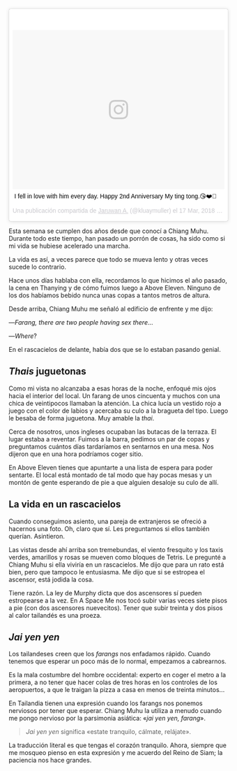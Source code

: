 <div class="center"><blockquote class="instagram-media" data-instgrm-captioned data-instgrm-permalink="https://www.instagram.com/p/BgbrReyn0rL/" data-instgrm-version="8" style=" background:#FFF; border:0; border-radius:3px; box-shadow:0 0 1px 0 rgba(0,0,0,0.5),0 1px 10px 0 rgba(0,0,0,0.15); margin: 1px; max-width:658px; padding:0; width:99.375%; width:-webkit-calc(100% - 2px); width:calc(100% - 2px);"><div style="padding:8px;"> <div style=" background:#F8F8F8; line-height:0; margin-top:40px; padding:37.4537037037037% 0; text-align:center; width:100%;"> <div style=" background:url(data:image/png;base64,iVBORw0KGgoAAAANSUhEUgAAACwAAAAsCAMAAAApWqozAAAABGdBTUEAALGPC/xhBQAAAAFzUkdCAK7OHOkAAAAMUExURczMzPf399fX1+bm5mzY9AMAAADiSURBVDjLvZXbEsMgCES5/P8/t9FuRVCRmU73JWlzosgSIIZURCjo/ad+EQJJB4Hv8BFt+IDpQoCx1wjOSBFhh2XssxEIYn3ulI/6MNReE07UIWJEv8UEOWDS88LY97kqyTliJKKtuYBbruAyVh5wOHiXmpi5we58Ek028czwyuQdLKPG1Bkb4NnM+VeAnfHqn1k4+GPT6uGQcvu2h2OVuIf/gWUFyy8OWEpdyZSa3aVCqpVoVvzZZ2VTnn2wU8qzVjDDetO90GSy9mVLqtgYSy231MxrY6I2gGqjrTY0L8fxCxfCBbhWrsYYAAAAAElFTkSuQmCC); display:block; height:44px; margin:0 auto -44px; position:relative; top:-22px; width:44px;"></div></div> <p style=" margin:8px 0 0 0; padding:0 4px;"> <a href="https://www.instagram.com/p/BgbrReyn0rL/" style=" color:#000; font-family:Arial,sans-serif; font-size:14px; font-style:normal; font-weight:normal; line-height:17px; text-decoration:none; word-wrap:break-word;" target="_blank">I fell in love with him every day. Happy 2nd Anniversary My ting tong.😘❤️🥝</a></p> <p style=" color:#c9c8cd; font-family:Arial,sans-serif; font-size:14px; line-height:17px; margin-bottom:0; margin-top:8px; overflow:hidden; padding:8px 0 7px; text-align:center; text-overflow:ellipsis; white-space:nowrap;">Una publicación compartida de <a href="https://www.instagram.com/kluaymuller/" style=" color:#c9c8cd; font-family:Arial,sans-serif; font-size:14px; font-style:normal; font-weight:normal; line-height:17px;" target="_blank"> Jaruwan A.</a> (@kluaymuller) el <time style=" font-family:Arial,sans-serif; font-size:14px; line-height:17px;" datetime="2018-03-17T17:18:29+00:00">17 Mar, 2018 a las 10:18 PDT</time></p></div></blockquote></div>

Esta semana se cumplen dos años desde que conocí a Chiang Muhu. Durante todo este tiempo, han pasado un porrón de cosas, ha sido como si mi vida se hubiese acelerado una marcha.

La vida es así, a veces parece que todo se mueva lento y otras veces sucede lo contrario.

Hace unos días hablaba con ella, recordamos lo que hicimos el año pasado, la cena en Thanying y de cómo fuimos luego a Above Eleven. Ninguno de los dos habíamos bebido nunca unas copas a tantos metros de altura.

Desde arriba, Chiang Muhu me señaló al edificio de enfrente y me dijo:

—*Farang, there are two people having sex there*...

—*Where*?

En el rascacielos de delante, había dos que se lo estaban pasando genial.

## *Thais* juguetonas

Como mi vista no alcanzaba a esas horas de la noche, enfoqué mis ojos hacia el interior del local. Un farang de unos cincuenta y muchos con una chica de veintipocos llamaban la atención. La chica lucía un vestido rojo a juego con el color de labios y acercaba su culo a la bragueta del tipo. Luego le besaba de forma juguetona. Muy amable la *thai*.

Cerca de nosotros, unos ingleses ocupaban las butacas de la terraza. El lugar estaba a reventar. Fuimos a la barra, pedimos un par de copas y preguntamos cuántos días tardaríamos en sentarnos en una mesa. Nos dijeron que en una hora podríamos coger sitio.

En Above Eleven tienes que apuntarte a una lista de espera para poder sentarte. El local está montado de tal modo que hay pocas mesas y un montón de gente esperando de pie a que alguien desaloje su culo de allí.

## La vida en un rascacielos

Cuando conseguimos asiento, una pareja de extranjeros se ofreció a hacernos una foto. Oh, claro que sí. Les preguntamos si ellos también querían. Asintieron.

Las vistas desde ahí arriba son tremebundas, el viento fresquito y los taxis verdes, amarillos y rosas se mueven como bloques de Tetris. Le pregunté a Chiang Muhu si ella viviría en un rascacielos. Me dijo que para un rato está bien, pero que tampoco le entusiasma. Me dijo que si se estropea el ascensor, está jodida la cosa.

Tiene razón. La ley de Murphy dicta que dos ascensores sí pueden estropearse a la vez. En A Space Me nos tocó subir varias veces siete pisos a pie (con dos ascensores nuevecitos). Tener que subir treinta y dos pisos al calor tailandés es una proeza.

## *Jai yen yen*

Los tailandeses creen que los *farangs* nos enfadamos rápido. Cuando tenemos que esperar un poco más de lo normal, empezamos a cabrearnos.

Es la mala costumbre del hombre occidental: experto en coger el metro a la primera, a no tener que hacer colas de tres horas en los controles de los aeropuertos, a que le traigan la pizza a casa en menos de treinta minutos...

En Tailandia tienen una expresión cuando los farangs nos ponemos nerviosos por tener que esperar. Chiang Muhu la utiliza a menudo cuando me pongo nervioso por la parsimonia asiática: «*jai yen yen, farang*».

> *Jai yen yen* significa «estate tranquilo, cálmate, relájate».

La traducción literal es que tengas el corazón tranquilo. Ahora, siempre que me mosqueo pienso en esta expresión y me acuerdo del Reino de Siam; la paciencia nos hace grandes.